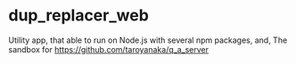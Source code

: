# dup_replacer_web
Utility app, that able to run on Node.js with several npm packages, and, The sandbox for https://github.com/taroyanaka/q_a_server
